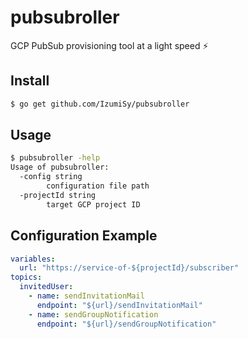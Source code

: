 # pubsubroller

GCP PubSub provisioning tool at a light speed :zap:

## Install
```bash
$ go get github.com/IzumiSy/pubsubroller
```

## Usage
```bash
$ pubsubroller -help
Usage of pubsubroller:
  -config string
    	configuration file path
  -projectId string
    	target GCP project ID
```

## Configuration Example
```yaml
variables:
  url: "https://service-of-${projectId}/subscriber"
topics:
  invitedUser:
    - name: sendInvitationMail
      endpoint: "${url}/sendInvitationMail"
    - name: sendGroupNotification
      endpoint: "${url}/sendGroupNotification"
```
